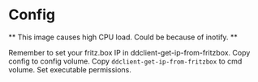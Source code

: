 # Config

** This image causes high CPU load. Could be because of inotify. **

Remember to set your fritz.box IP in ddclient-get-ip-from-fritzbox.
Copy config to config volume. Copy `ddclient-get-ip-from-fritzbox` to cmd volume. Set executable permissions.
